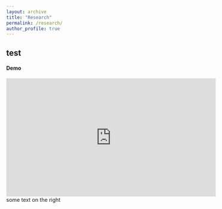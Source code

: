 ```yaml
---
layout: archive
title: "Research"
permalink: /research/
author_profile: true
---
```


## test
#### Demo
<iframe width="560" height="315" src="https://www.youtube.com/embed/18-2OqTRJ50" title="YouTube video player" frameborder="0" allow="accelerometer; autoplay; clipboard-write; encrypted-media; gyroscope; picture-in-picture" allowfullscreen></iframe>
some text on the right
